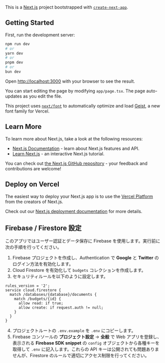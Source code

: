 This is a [Next.js](https://nextjs.org) project bootstrapped with [`create-next-app`](https://nextjs.org/docs/app/api-reference/cli/create-next-app).

## Getting Started

First, run the development server:

```bash
npm run dev
# or
yarn dev
# or
pnpm dev
# or
bun dev
```

Open [http://localhost:3000](http://localhost:3000) with your browser to see the result.

You can start editing the page by modifying `app/page.tsx`. The page auto-updates as you edit the file.

This project uses [`next/font`](https://nextjs.org/docs/app/building-your-application/optimizing/fonts) to automatically optimize and load [Geist](https://vercel.com/font), a new font family for Vercel.

## Learn More

To learn more about Next.js, take a look at the following resources:

- [Next.js Documentation](https://nextjs.org/docs) - learn about Next.js features and API.
- [Learn Next.js](https://nextjs.org/learn) - an interactive Next.js tutorial.

You can check out [the Next.js GitHub repository](https://github.com/vercel/next.js) - your feedback and contributions are welcome!

## Deploy on Vercel

The easiest way to deploy your Next.js app is to use the [Vercel Platform](https://vercel.com/new?utm_medium=default-template&filter=next.js&utm_source=create-next-app&utm_campaign=create-next-app-readme) from the creators of Next.js.

Check out our [Next.js deployment documentation](https://nextjs.org/docs/app/building-your-application/deploying) for more details.

## Firebase / Firestore 設定

このアプリではユーザー認証とデータ保存に Firebase を使用します。実行前に次の手順を行ってください。

1. Firebase プロジェクトを作成し、Authentication で **Google** と **Twitter** のログイン方法を有効化します。
2. Cloud Firestore を有効化して `budgets` コレクションを作成します。
3. セキュリティルールを以下のように設定します。

```text
rules_version = '2';
service cloud.firestore {
  match /databases/{database}/documents {
    match /budgets/{id} {
      allow read: if true;
      allow create: if request.auth != null;
    }
  }
}
```

4. プロジェクトルートの `.env.example` を `.env` にコピーします。
5. Firebase コンソールの **プロジェクト設定** → **全般** で Web アプリを登録し、表示される **Firebase SDK snippet** の `config` オブジェクトから各種キーを取得して `.env` に記入します。これらの API キーは公開されても問題ありませんが、Firestore のルールで適切にアクセス制限を行ってください。
